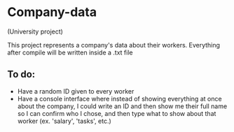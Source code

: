 # Company-data
(University project)

This project represents a company's data about their workers.
Everything after compile will be written inside a .txt file

## To do:
- Have a random ID given to every worker
- Have a console interface where instead of showing everything at once about the company,
  I could write an ID and then show me their full name so I can confirm who I chose,
  and then type what to show about that worker (ex. 'salary', 'tasks', etc.)
